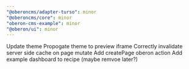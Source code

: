 ```yaml
---
"@oberoncms/adapter-turso": minor
"@oberoncms/core": minor
"oberon-cms-example": minor
"@oberon/ui": minor
---
```


Update theme
Propogate theme to preview iframe
Correctly invalidate server side cache on page mutate
Add createPage oberon action
Add example dashboard to recipe (maybe remvoe later?)
